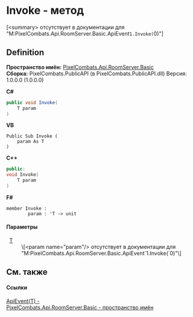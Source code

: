# Invoke - метод


\[&lt;summary&gt; отсутствует в документации для "M:PixelCombats.Api.RoomServer.Basic.ApiEvent`1.Invoke(`0)"\]



## Definition
**Пространство имён:** <a href="299769b5-0515-f682-c4bd-afa5af18175d">PixelCombats.Api.RoomServer.Basic</a>  
**Сборка:** PixelCombats.PublicAPI (в PixelCombats.PublicAPI.dll) Версия: 1.0.0.0 (1.0.0.0)

**C#**
``` C#
public void Invoke(
	T param
)
```
**VB**
``` VB
Public Sub Invoke ( 
	param As T
)
```
**C++**
``` C++
public:
void Invoke(
	T param
)
```
**F#**
``` F#
member Invoke : 
        param : 'T -> unit 
```



#### Параметры
<dl><dt>  <a href="09cd41c4-e05d-d749-d641-73ffdf39afc5">T</a></dt><dd>\[&lt;param name="param"/&gt; отсутствует в документации для "M:PixelCombats.Api.RoomServer.Basic.ApiEvent`1.Invoke(`0)"\]</dd></dl>

## См. также


#### Ссылки
<a href="09cd41c4-e05d-d749-d641-73ffdf39afc5">ApiEvent(T) - </a>  
<a href="299769b5-0515-f682-c4bd-afa5af18175d">PixelCombats.Api.RoomServer.Basic - пространство имён</a>  

